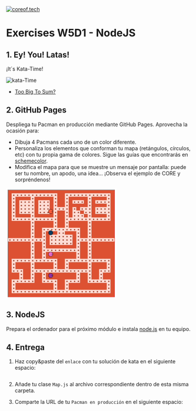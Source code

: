 <a href="https://www.coreof.tech/" target="_blank">
  <img src="https://api.brandy.run/core/logo" width="100" title="coreof.tech" alt="coreof.tech">
</a>

# Exercises W5D1 - NodeJS

## 1. Ey! You! Latas!

¡It´s Kata-Time!

![kata-Time](https://media2.giphy.com/media/qhy3CzuyVQC2WlCOYd/200.webp?cid=ecf05e47vozz5m63jszco8svorgfrms4uhw0doa24to4yzi7&rid=200.webp&ct=g)

- [Too Big To Sum?](https://www.codewars.com/kata/5716afffb436cf11b7001937/train/javascript)

## 2. GitHub Pages

Despliega tu Pacman en producción mediante GitHub Pages. Aprovecha la ocasión para:

- Dibuja 4 Pacmans cada uno de un color diferente.
- Personaliza los elementos que conforman tu mapa (retángulos, círculos, etc) con tu propia gama de colores. Sigue las guías que encontrarás en [schemecolor](https://www.schemecolor.com/).
- Modifica el mapa para que se muestre un mensaje por pantalla: puede ser tu nombre, un apodo, una idea... ¡Observa el ejemplo de CORE y sorpréndenos!

<img src="./img/pacmanCORE.gif" alt="map" width="300"/>

## 3. NodeJS

Prepara el ordenador para el próximo módulo e instala [node.js](https://nodejs.org/es/download/) en tu equipo.


## 4. Entrega

1. Haz copy&paste del `enlace` con tu solución de kata en el siguiente espacio:

```bash

```

2. Añade tu clase `Map.js` al archivo correspondiente dentro de esta misma carpeta.

3. Comparte la URL de tu `Pacman en producción` en el siguiente espacio:

```bash

```